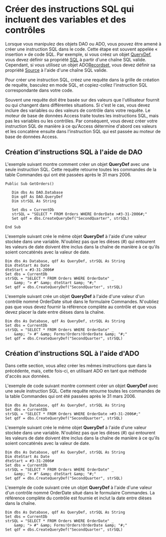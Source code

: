 
# Créer des instructions SQL qui incluent des variables et des contrôles

Lorsque vous manipulez des objets DAO ou ADO, vous pouvez être amené à créer une instruction SQL dans le code. Cette étape est souvent appelée « insertion » de code SQL. Par exemple, si vous créez un objet [QueryDef](http://msdn.microsoft.com/library/0B3D901C-345D-42A2-F5F1-FB09CC562E27%28Office.15%29.aspx), vous devez définir sa propriété [SQL](http://msdn.microsoft.com/library/16446789-C8BE-BFF0-EDDD-B5F6A8530128%28Office.15%29.aspx) à partir d'une chaîne SQL valide. Cependant, si vous utilisez un objet ADO[Recordset](http://msdn.microsoft.com/library/0F963BF8-F066-DC8A-B754-F427DE712DF1%28Office.15%29.aspx), vous devez définir sa propriété [Source](http://msdn.microsoft.com/library/523EA81E-D011-8D87-436E-084B6EBA0908%28Office.15%29.aspx) à l'aide d'une chaîne SQL valide.

Pour créer une instruction SQL, créez une requête dans la grille de création de requête, basculez en mode SQL, et copiez-collez l'instruction SQL correspondante dans votre code.

Souvent une requête doit être basée sur des valeurs que l'utilisateur fournit ou qui changent dans différentes situations. Si c'est le cas, vous devez inclure des variables ou des valeurs de contrôle dans votre requête. Le moteur de base de données Access traite toutes les instructions SQL, mais pas les variables ou les contrôles. Par conséquent, vous devez créer votre instruction SQL de manière à ce qu'Access détermine d'abord ces valeurs et les concatène ensuite dans l'instruction SQL qui est passée au moteur de base de données Access.


## Création d'instructions SQL à l'aide de DAO

L'exemple suivant montre comment créer un objet  **QueryDef** avec une seule instruction SQL. Cette requête retourne toutes les commandes de la table Commandes qui ont été passées après le 31 mars 2006.


```
Public Sub GetOrders() 
 
   Dim dbs As DAO.Database 
   Dim qdf As DAO.QueryDef 
   Dim strSQL As String 
 
   Set dbs = CurrentDb 
   strSQL = "SELECT * FROM Orders WHERE OrderDate >#3-31-2006#;" 
   Set qdf = dbs.CreateQueryDef("SecondQuarter", strSQL) 
 
End Sub
```

L'exemple suivant crée le même objet  **QueryDef** à l'aide d'une valeur stockée dans une variable. N'oubliez pas que les dièses (#) qui entourent les valeurs de date doivent être inclus dans la chaîne de manière à ce qu'ils soient concaténés avec la valeur de date.




```
Dim dbs As Database, qdf As QueryDef, strSQL As String 
Dim dteStart As Date 
dteStart = #3-31-2006# 
Set dbs = CurrentDb 
strSQL = "SELECT * FROM Orders WHERE OrderDate" _ 
    &amp; "> #" &amp; dteStart &amp; "#;" 
Set qdf = dbs.CreateQueryDef("SecondQuarter", strSQL)
```

L'exemple suivant crée un objet  **QueryDef** à l'aide d'une valeur d'un contrôle nommé OrderDate situé dans le formulaire Commandes. N'oubliez pas que vous devez fournir la référence complète au contrôle et que vous devez placer la date entre dièses dans la chaîne.




```
Dim dbs As Database, qdf As QueryDef, strSQL As String 
Set dbs = CurrentDb 
strSQL = "SELECT * FROM Orders WHERE OrderDate" _ 
    &amp; "> #" &amp; Forms!Orders!OrderDate &amp; "#;" 
Set qdf = dbs.CreateQueryDef("SecondQuarter", strSQL)
```


## Création d'instructions SQL à l'aide d'ADO

Dans cette section, vous allez créer les mêmes instructions que dans la précédente, mais, cette fois-ci, en utilisant ADO en tant que méthode d'accès aux données.

L'exemple de code suivant montre comment créer un objet  **QueryDef** avec une seule instruction SQL. Cette requête retourne toutes les commandes de la table Commandes qui ont été passées après le 31 mars 2006.




```
Dim dbs As Database, qdf As QueryDef, strSQL As String 
Set dbs = CurrentDb 
strSQL = "SELECT * FROM Orders WHERE OrderDate >#3-31-2006#;" 
Set qdf = dbs.CreateQueryDef("SecondQuarter", strSQL)
```

L'exemple suivant crée le même objet  **QueryDef** à l'aide d'une valeur stockée dans une variable. N'oubliez pas que les dièses (#) qui entourent les valeurs de date doivent être inclus dans la chaîne de manière à ce qu'ils soient concaténés avec la valeur de date.




```
Dim dbs As Database, qdf As QueryDef, strSQL As String 
Dim dteStart As Date 
dteStart = #3-31-2006# 
Set dbs = CurrentDb 
strSQL = "SELECT * FROM Orders WHERE OrderDate" _ 
    &amp; "> #" &amp; dteStart &amp; "#;" 
Set qdf = dbs.CreateQueryDef("SecondQuarter", strSQL)
```

L'exemple de code suivant crée un objet  **QueryDef** à l'aide d'une valeur d'un contrôle nommé OrderDate situé dans le formulaire Commandes. La référence complète du contrôle est fournie et inclut la date entre dièses dans la chaîne.




```
Dim dbs As Database, qdf As QueryDef, strSQL As String 
Set dbs = CurrentDb 
strSQL = "SELECT * FROM Orders WHERE OrderDate" _ 
    &amp; "> #" &amp; Forms!Orders!OrderDate &amp; "#;" 
Set qdf = dbs.CreateQueryDef("SecondQuarter", strSQL)
```

